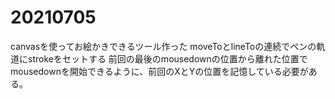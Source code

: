 
# 20210705

canvasを使ってお絵かきできるツール作った
moveToとlineToの連続でペンの軌道にstrokeをセットする
前回の最後のmousedownの位置から離れた位置でmousedownを開始できるように、前回のXとYの位置を記憶している必要がある。
